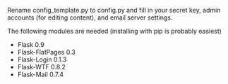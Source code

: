 Rename config_template.py to config.py and fill in your secret key, admin accounts (for editing content), and email server settings.

The following modules are needed (installing with pip is probably easiest)
* Flask 0.9
* Flask-FlatPages 0.3
* Flask-Login 0.1.3
* Flask-WTF 0.8.2
* Flask-Mail 0.7.4
